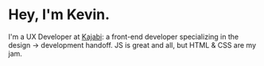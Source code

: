 # Hey, I'm Kevin.
I'm a UX Developer at [Kajabi](https://kajabi.com): a front-end developer specializing in the design &rarr; development handoff. JS is great and all, but HTML & CSS are my jam.
